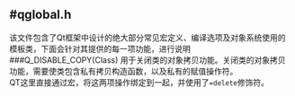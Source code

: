 #qglobal.h
---
该文件包含了Qt框架中设计的绝大部分常见宏定义、编译选项及对象系统使用的模板类，下面会针对其提供的每一项功能，进行说明  
###Q_DISABLE_COPY(Class)
用于关闭类的对象拷贝功能。关闭类的对象拷贝功能，需要使类包含私有拷贝构造函数，以及私有的赋值操作符。  
QT这里直接通过宏，将这两项操作绑定到一起，并使用了`=delete`修饰符。

